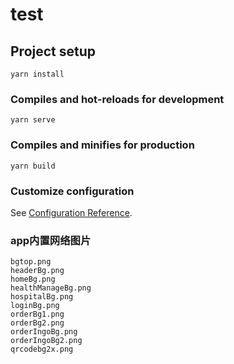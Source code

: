 # test

## Project setup
```
yarn install
```

### Compiles and hot-reloads for development
```
yarn serve
```

### Compiles and minifies for production
```
yarn build
```

### Customize configuration
See [Configuration Reference](https://cli.vuejs.org/config/).


### app内置网络图片
```
bgtop.png
headerBg.png
homeBg.png
healthManageBg.png
hospitalBg.png
loginBg.png
orderBg1.png
orderBg2.png
orderIngoBg.png
orderIngoBg2.png
qrcodebg2x.png
```